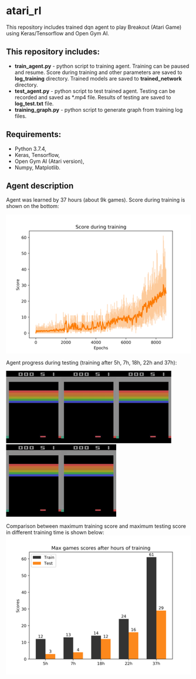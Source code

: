 # atari_rl
This repository includes trained dqn agent to play Breakout (Atari Game) using Keras/Tensorflow and Open Gym AI.

## This repository includes:
- **train_agent.py** - python script to training agent. Training can be paused and resume. Score during training and other parameters are saved to **log_training** directory. Trained models are saved to **trained_network** directory.
- **test_agent.py** - python script to test trained agent. Testing can be recorded and saved as *.mp4 file. Results of testing are saved to **log_test.txt** file.
- **training_graph.py** - python script to generate graph from training log files.

## Requirements:
- Python 3.7.4,
- Keras, Tensorflow,
- Open Gym AI (Atari version),
- Numpy, Matplotlib.

## Agent description
Agent was learned by 37 hours (about 9k games). Score during training is shown on the bottom:

<img src="https://github.com/m-milena/atari_rl/blob/master/log_training/training_score.png" width="600">

Agent progress during testing (training after 5h, 7h, 18h, 22h and 37h):

<img src="https://github.com/m-milena/atari_rl/blob/master/agent_progress/after_5h/openaigymvideo017368video000000.gif" width="150"><img src="https://github.com/m-milena/atari_rl/blob/master/agent_progress/after_7h/openaigymvideo017750video000000.gif" width="150"><img src="https://github.com/m-milena/atari_rl/blob/master/agent_progress/after_18h/openaigymvideo018058video000000.gif" width="150"><img src="https://github.com/m-milena/atari_rl/blob/master/agent_progress/after_22h/openaigymvideo017066video000000.gif" width="150"><img src="https://github.com/m-milena/atari_rl/blob/master/agent_progress/after_37h/openaigymvideo016807video000000.gif" width="150">

Comparison between maximum training score and maximum testing score in different training time is shown below:
<img src="https://github.com/m-milena/atari_rl/blob/master/log_training/score_compare.png" width="600">
